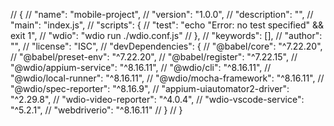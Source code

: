 

// {
//   "name": "mobile-project",
//   "version": "1.0.0",
//   "description": "",
//   "main": "index.js",
//   "scripts": {
//     "test": "echo \"Error: no test specified\" && exit 1",
//     "wdio": "wdio run ./wdio.conf.js"
//   },
//   "keywords": [],
//   "author": "",
//   "license": "ISC",
//   "devDependencies": {
//     "@babel/core": "^7.22.20",
//     "@babel/preset-env": "^7.22.20",
//     "@babel/register": "^7.22.15",
//     "@wdio/appium-service": "^8.16.11",
//     "@wdio/cli": "^8.16.11",
//     "@wdio/local-runner": "^8.16.11",
//     "@wdio/mocha-framework": "^8.16.11",
//     "@wdio/spec-reporter": "^8.16.9",
//     "appium-uiautomator2-driver": "^2.29.8",
//     "wdio-video-reporter": "^4.0.4",
//     "wdio-vscode-service": "^5.2.1",
//     "webdriverio": "^8.16.11"
//   }
// }
